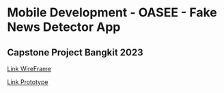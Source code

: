 # Mobile Development - OASEE - Fake News Detector App
## Capstone Project Bangkit 2023

[Link WireFrame](https://miro.com/app/board/uXjVMHi91lM=/?share_link_id=683875958759)

[Link Prototype](https://www.google.com/url?q=https://www.figma.com/proto/AdsqKi0RvFsfaHAELN810u/UX-Design?type%3Ddesign%26node-id%3D98-540%26scaling%3Dscale-down%26page-id%3D0%253A1%26starting-point-node-id%3D3%253A42&sa=D&source=docs&ust=1685433182912905&usg=AOvVaw0QIvDRX_Vl1qcrsopZj8eb)


